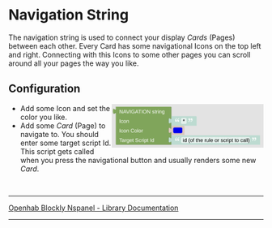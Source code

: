 # Navigation String

The navigation string is used to connect your display *Cards* (Pages) between each other. Every Card has some navigational Icons on the top left and right. Connecting with this Icons to some other pages you can scroll around all your pages the way you like.

## Configuration

[<img src="img/blockLibrary_nspanel_helpers_navString.png" align="right" width="300">](img/blockLibrary_nspanel_helpers_navString.png)

- Add some Icon and set the color you like.
- Add some *Card* (Page) to navigate to. You should enter some target script Id. This script gets called when you press the navigational button and usually renders some new *Card*. 

<br clear="right"/>

---

[Openhab Blockly Nspanel - Library Documentation](README.md)

---
